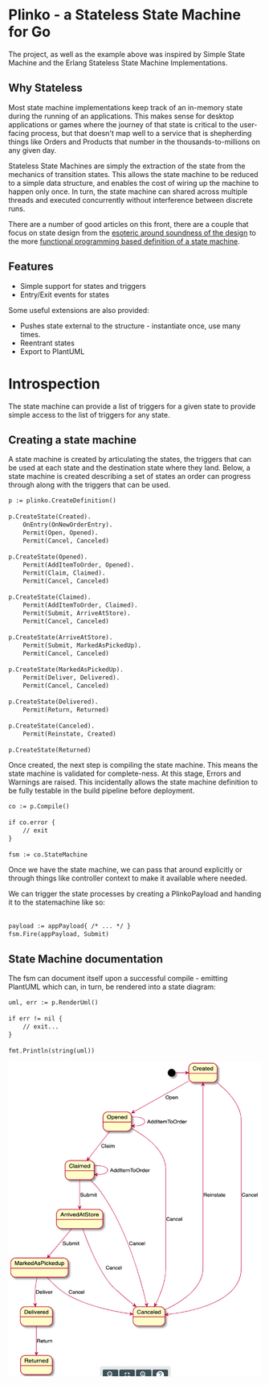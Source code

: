 # Plinko - a Stateless State Machine for Go

The project, as well as the example above was inspired by Simple State Machine and the Erlang Stateless State Machine Implementations.

## Why Stateless
Most state machine implementations keep track of an in-memory state during the running of an applications. This makes sense for desktop applications or games where the journey of that state is critical to the user-facing process, but that doesn't map well to a service that is shepherding things like Orders and Products that number in the thousands-to-millions on any given day.

Stateless State Machines are simply the extraction of the state from the mechanics of transition states.  This allows the state machine to be reduced to a simple data structure, and enables the cost of wiring up the machine to happen only once.  In turn,  the state machine can shared across multiple threads and executed concurrently without interference between discrete runs.

There are a number of good articles on this front, there are a couple that focus on state design from the [esoteric around soundness of the design](https://en.wikibooks.org/wiki/Haskell/Understanding_monads/State) to the more [functional programming based definition of a state machine](https://hexdocs.pm/as_fsm/readme.html).

## Features

* Simple support for states and triggers
* Entry/Exit events for states

Some useful extensions are also provided:

* Pushes state external to the structure - instantiate once, use many times.
* Reentrant states
* Export to PlantUML

# Introspection
The state machine can provide a list of triggers for a given state to provide simple access to the list of triggers for any state.

## Creating a state machine
A state machine is created by articulating the states,  the triggers that can be used at each state and the destination state where they land.  Below, a state machine is created describing a set of states an order can progress through along with the triggers that can be used.

```golang
p := plinko.CreateDefinition()

p.CreateState(Created).
	OnEntry(OnNewOrderEntry).
	Permit(Open, Opened).
	Permit(Cancel, Canceled)

p.CreateState(Opened).
	Permit(AddItemToOrder, Opened).
	Permit(Claim, Claimed).
	Permit(Cancel, Canceled)

p.CreateState(Claimed).
	Permit(AddItemToOrder, Claimed).
	Permit(Submit, ArriveAtStore).
	Permit(Cancel, Canceled)

p.CreateState(ArriveAtStore).
	Permit(Submit, MarkedAsPickedUp).
	Permit(Cancel, Canceled)

p.CreateState(MarkedAsPickedUp).
	Permit(Deliver, Delivered).
	Permit(Cancel, Canceled)

p.CreateState(Delivered).
	Permit(Return, Returned)

p.CreateState(Canceled).
	Permit(Reinstate, Created)
	
p.CreateState(Returned)
```

Once created, the next step is compiling the state machine.  This means the state machine is validated for complete-ness.  At this stage, Errors and Warnings are raised.  This incidentally allows the state machine definition to be fully testable in the build pipeline before deployment.

```golang
co := p.Compile()

if co.error {
    // exit
}

fsm := co.StateMachine
```

Once we have the state machine, we can pass that around explicitly or through things like controller context to make it available where needed.

We can trigger the state processes by creating a PlinkoPayload and handing it to the statemachine like so:

```golang

payload := appPayload{ /* ... */ }
fsm.Fire(appPayload, Submit)
```

## State Machine documentation
The fsm can document itself upon a successful compile - emitting PlantUML which can, in turn, be rendered into a state diagram:

```golang
uml, err := p.RenderUml()

if err != nil {
    // exit...
}

fmt.Println(string(uml))
```

![PlantUML Rendered State Diagram](./docs/sample_state_diagram.png)

